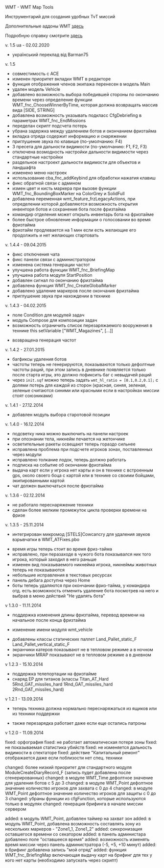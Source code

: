 WMT - WMT Map Tools

Инструментарий для создания удобных TvT миссий

Дополнительные аддоны WMT [здесь](https://github.com/Zealot111/WMT_MapToolsAdditional)

Подробную справку смотрите [здесь](https://github.com/iEzhuk/WOG3_MapTools/wiki)

v. 1.5 ua - 02.02.2020
* український переклад від Barman75


v. 1.5
* совместимость с ACE
* изменен приоритет вкладки WMT в редакторе
* функция отображения членов экипажа перенесен в модель Main
* удален модель Vehicle
* добавлено возможность выбора победившей стороны по окончанию времени через определение
  функции WMT_fnc_ChooseWinnerByTime, которая должна возвращать массив вида [SIDE, STRING]
* добавлена возможность указывать подкласс CfgDebriefing в параметрах WMT_fnc_EndMissions
* переделан скрипт подсчета потерь
* убрана задержка между удалением ботов и окончанием фризтайма
* вкладка отряда содержит информацию и снаряжении
* приглушение звука по клавише (по-умолчанию: F4)
* 3 пресета для дальности видимости (по-умолчанию: F1, F2, F3)
* отключена возмодность настройки дальности видимости через стандартные настройки
* раздельное настроект дальности видимости для объектов и ландшафта
* изменено меню настроек
* использование cba_fnc_addKeybind для обработки нажатия клавиш
* фикс обратной связи с админом
* измен цвет и кисть  маркера при вызове функции WMT_fnc_BoundingBoxMarker на ColorGrey и SolidFull
* добавлена переменная wmt_feature_frzLegacyActions, при определении которой добавляются
  возможность открытия инвенторя ботов и сохранения бота после фризтайма
* командир отделения может открыть инвентарь бота на фризтайме
* более быстрое обновление информации о голосовании во время фризтайма
* фризтайм продлевается на 1 мин если есть желающие его продолжить и нет желающих стартовать

v. 1.4.4 - 09.04.2015
* фикс отключения чата
* фикс панели связи с администратором
* изменена система генерации частот
* улучшена работа функции WMT_fnc_BriefingMap
* улучшена работа модуля StartPosition
* добавлен сигнал по окончанию фризтайма
* добавлена функция WMT_fnc_CreateGlobalMarker
* добавлено удаление маркеров после окончания фризтайма
* приглушение звука при нахождении в технике

v. 1.4.3 - 04.02.2015
+ поле Condition для модулей задач
+ модуль Compose для композиции задач
+ возможность ограничить список перезаряжаемого вооружения в технике this setVariable ["WMT_Magazines", [...]]
* возвращена генерация частот


v. 1.4.2 - 27.01.2015
* багфиксы удаления ботов
* частоты теперь не генерируются, показываются только дефолтные частоты раций, при этом запись в дневнике появляется только после старта игры, это должно пофиксить баг с невыдачей раций
* через `init.sqf` можно теперь задать `wmt_hl_ratio = [0.1,0.2,0.1];` с долями потерь для каждой из сторон (красная, синяя, зеленая, зеленые считаются синими или красными если в настройках миссии стоят союзниками)

v. 1.4.1 - 27.12.2014
+ добавлен модуль выбора старотовой позиции

v. 1.4.0 - 16.12.2014
* подсветку ника можно выключить на панели настроек
* при опознании тела, никнейм печается на жетончике
* осветительные ракеты освещают теперь гораздо сильнее
* исправлена проблема при подсчете игроков зонах, поставленных через модули
* исправлено толкание лодок, теперь должно работать
* подписка на событие об окончании фризтайма
* выдача карт если у игрока нет карты и он в технике с встроенным gps, около своего боца с картой или в технике со своими  бойцами, экипированными картой
* чат должен выключаться после фризтайма

v. 1.3.6 - 02.12.2014
* не работало переснаряжение техники
* сделан более мелким промежуток цикла проверки времени на фризе

v. 1.3.5 - 25.11.2014
+ интегрирован микромод [STELS]Cowcancry для удаления звуков взрывчатки в WMT_ATFixes.pbo
* время игры теперь стоит во время фриз-тайма
* исправлено, при перазаходе в чужого бота показывался ник того игрока, который заходил в него раньше
* изменен вид показываемого никнейма игрока, никнеймы животных теперь не показываются
* небольшие исправления в текстовых ресурсах
* панель дебага доступна через Home
* боты теперь удаляются при окончании фриз-тайма, у командира отд. есть возможность отменить удаление бота посмотрев на него и выбрав в меню действий "Не удалять бота"

v 1.3.0 - 11.11.2014
+ поддержка изменения длины фризтайма, перевод времени на начальное после конца фризтайма
* изменение имени модуля wmt_vehicle
+ добавлены классы статических паллет Land_Pallet_static_F Land_Pallet_vertical_static_F
+ экранчики катеров показывают не в тепловом режиме а в ночном
+ экранчики MRAP показывают не в тепловом режиме а в дневном

v 1.2.3 - 15.10.2014

+ поддержка телепортации на фризтайме
+ снаряд EP для титанов (классы Titan_AT_Hard 5Rnd_GAT_missiles_hard 1Rnd_GAT_missiles_hard 2Rnd_GAT_missiles_hard)

v 1.2.1 - 13.09.2014

* теперь техника должна нормально переснаряжаться из ящиков или из техники поддержки
+ также перезарядка работает даже если еще остались патроны


v 1.2.0 - 11.09.2014

fixed: орфография
fixed: не работает автоматическая потеря зоны
fixed: не показываемая статистика убийств
fixed: не изменяется дальность видимости в спектаторе
fixed: действие "Капитальный ремонт" отображается даже если поблизости нет спец. техники

changed: более низкий приоритет для стандартного модуля ModuleCreateDiaryRecord_F (запись пудет добавлена после сгенерированных)
changed: в модуле WMT_Time дефолтное значение для удаления ботов с 5 до 3
changed: в модуле WMT_Point дефолтное значение количество игроков для захвата с 0 до 4
changed: в модуле WMT_Point дефолтное значение количество игроков для защиты с 0 до 3
changed: убраны функции из cfgFunction, которые используются только в модулях
changed: генерация брифинга в начале миссии сервером

added: в модуль WMT_Point, добавлен таймер на захват зон
added: в модуль WMT_Point, добавлена возможность составлять зону из нескольких маркеров - "Zone1_1, Zone1_2"
added: синхронизация оставшегося времени со секатором
added: в панель администара добавлено поле "оставшееся время"
added: возможность изменять время миссии через панель администратора (-5, +5, +10 минут)
added: в брифинг добавлена запись "мой отряд"
added: функция WMT_fnc_BriefingMap включающая выдачу карт на брифинг для тех у кого нет карты (необходимо запускать через скрипт)
